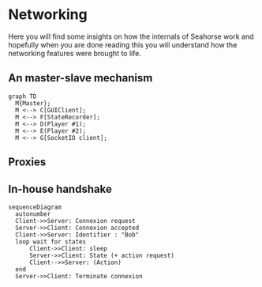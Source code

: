 # Networking

Here you will find some insights on how the internals of Seahorse work and hopefully when you are done reading this you will understand how the networking features were brought to life.

## An master-slave mechanism
``` mermaid
graph TD
  M{Master};
  M <--> C[GUIClient];
  M <--> F[StateRecorder];
  M <--> D(Player #1);
  M <--> E(Player #2);
  M <--> G[SocketIO client];
```

## Proxies

## In-house handshake

``` mermaid
sequenceDiagram
  autonumber
  Client->>Server: Connexion request
  Server->>Client: Connexion accepted
  Client->>Server: Identifier : "Bob"
  loop wait for states
      Client->>Client: sleep
      Server->>Client: State (+ action request)
      Client-->>Server: (Action)
  end
  Server->>Client: Terminate connexion
```

